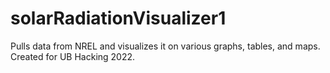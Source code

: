 # solarRadiationVisualizer1
Pulls data from NREL and visualizes it on various graphs, tables, and maps. Created for UB Hacking 2022.
